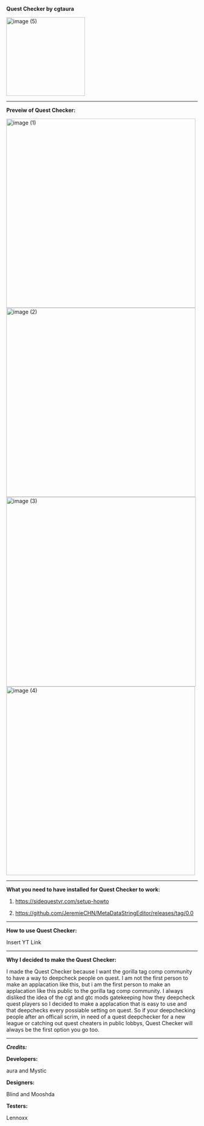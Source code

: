 **Quest Checker by cgtaura**

<img width="207" alt="image (5)" src="https://github.com/user-attachments/assets/90c9b31d-018d-4430-9cfa-a0ac6dcf86d9">

_____________________________________________________________________________________

**Preveiw of Quest Checker:**

<img width="498" alt="image (1)" src="https://github.com/user-attachments/assets/2987330c-4b11-46b6-8c0e-8e6acb2b0525">

<img width="498" alt="image (2)" src="https://github.com/user-attachments/assets/f5fc7a69-e996-4931-842c-727736ef657c">

<img width="499" alt="image (3)" src="https://github.com/user-attachments/assets/6229a634-6870-4b9d-8320-79e648174214">

<img width="497" alt="image (4)" src="https://github.com/user-attachments/assets/de52c00d-c14e-4db0-be1e-018a5351ef4c">

_______________________________________________________________________________________

**What you need to have installed for Quest Checker to work:**

1. https://sidequestvr.com/setup-howto

2. https://github.com/JeremieCHN/MetaDataStringEditor/releases/tag/0.0

_______________________________________________________________________________________

**How to use Quest Checker:**

Insert YT Link

_______________________________________________________________________________________

**Why I decided to make the Quest Checker:**

I made the Quest Checker because I want the gorilla tag comp community to have a way to deepcheck people on quest. I am not the first person to make an applacation like this, but i am the first person to make an applacation like this public to the gorilla tag comp community. I always disliked the idea of the cgt and gtc mods gatekeeping how they deepcheck quest players so I decided to make a applacation that is easy to use and that deepchecks every possiable setting on quest. So if your deepchecking people after an officail scrim, in need of a quest deepchecker for a new league or catching out quest cheaters in public lobbys, Quest Checker will always be the first option you go too.

_______________________________________________________________________________________

***Credits:***

**Developers:**

aura and Mystic

**Designers:**

Blind and Mooshda

**Testers:**

Lennoxx
